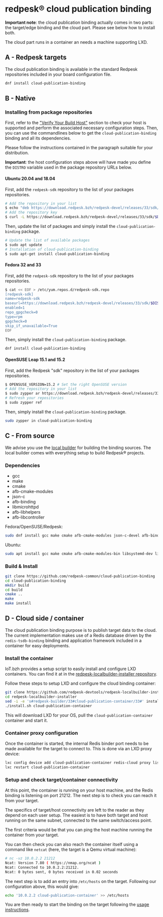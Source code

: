 # redpesk® cloud publication binding

**Important note**: the cloud publication binding actually comes in two parts: the
target/edge binding and the cloud part. Please see below how to install both.

The cloud part runs in a container an needs a machine supporting LXD.

## A - Redpesk targets

The cloud publication binding is available in the standard Redpesk repositories
included in your board configuration file.

```bash
dnf install cloud-publication-binding
```

## B - Native 

### Installing from package repositories

First, refer to the ["Verify Your Build Host"](../../developer-guides/host-configuration/docs/1-Setup-your-build-host.html)
section to check your host is supported and perform the associated necessary
configuration steps. Then, you can use the commandlines below to get the
`cloud-publication-binding` binding and all its dependencies. 

Please follow the instructions contained in the paragraph suitable for your
distribution. 

**Important**: the host configuration steps above will have made you define the
`DISTRO` variable used in the package repository URLs below.

#### Ubuntu 20.04 and 18.04

First, add the `redpesk-sdk` repository to the list of your packages repositories.

```bash
# Add the repository in your list
$ echo "deb https://download.redpesk.bzh/redpesk-devel/releases/33/sdk/$DISTRO/ ./" | sudo tee -a /etc/apt/sources.list
# Add the repository key
$ curl -L https://download.redpesk.bzh/redpesk-devel/releases/33/sdk/$DISTRO/Release.key | sudo apt-key add -
```

Then, update the list of packages and simply install the `cloud-publication-binding` package.

```bash
# Update the list of available packages
$ sudo apt update
# Installation of cloud-publication-binding
$ sudo apt-get install cloud-publication-binding
```

#### Fedora 32 and 33

First, add the `redpesk-sdk` repository to the list of your packages repositories.

```bash
$ cat << EOF > /etc/yum.repos.d/redpesk-sdk.repo
[redpesk-sdk]
name=redpesk-sdk
baseurl=https://download.redpesk.bzh/redpesk-devel/releases/33/sdk/$DISTRO
enabled=1
repo_gpgcheck=0
type=rpm
gpgcheck=0
skip_if_unavailable=True
EOF
```

Then, simply install the `cloud-publication-binding` package.

```bash
dnf install cloud-publication-binding
```

#### OpenSUSE Leap 15.1 and 15.2

First, add the Redpesk "sdk" repository in the list of your packages repositories.

```bash
$ OPENSUSE_VERSION=15.2 # Set the right OpenSUSE version
# Add the repository in your list
$ sudo zypper ar https://download.redpesk.bzh/redpesk-devel/releases/33/sdk/$DISTRO/ redpesk-sdk
# Refresh your repositories
$ sudo zypper ref
```

Then, simply install the `cloud-publication-binding` package.

```bash
sudo zypper in cloud-publication-binding
```

## C - From source

We advise you use the [local builder](../getting_started/local_builder/docs/1_installation.html) for building the binding sources. 
The local builder comes with everything setup to build Redpesk® projects.

### Dependencies

- gcc
- make
- cmake
- afb-cmake-modules
- json-c
- afb-binding
- libmicrohttpd
- afb-libhelpers
- afb-libcontroller

Fedora/OpenSUSE/Redpesk:
```bash
sudo dnf install gcc make cmake afb-cmake-modules json-c-devel afb-binding-devel libmicrohttpd afb-libhelpers-devel afb-libcontroller
```

Ubuntu:
```bash
sudo apt install gcc make cmake afb-cmake-modules-bin libsystemd-dev libjson-c-dev afb-binding-dev libmicrohttpd12 afb-libhelpers-dev afb-libcontroller
```

### Build & Install

```bash
git clone https://github.com/redpesk-common/cloud-publication-binding
cd cloud-publication-binding
mkdir build
cd build
cmake ..
make
make install
```

## D - Cloud side / container

The cloud publication binding purpose is to publish target data to the cloud.
The current implementation makes use of a Redis database driven by the
`redis-tsdb-binding` binding and application framework included in a container
for easy deployments.

### Install the container

IoT.bzh provides a setup script to easily install and configure LXD containers.
You can find it at in the [redpesk-localbuilder-installer repository](https://github.com/redpesk-devtools/redpesk-localbuilder-installer).

Follow these steps to setup LXD and configure the cloud binding container:

```bash
git clone https://github.com/redpesk-devtools/redpesk-localbuilder-installer
cd redpesk-localbuilder-installer
sed -i -e 's#redpesk-builder/33#cloud-publication-container/33#' install.sh
./install.sh cloud-publication-container
```

This will download LXD for your OS, pull the `cloud-publication-container`
container and start it.

### Container proxy configuration

Once the container is started, the internal Redis binder port needs to be made
available for the target to connect to. This is done via an LXD proxy device:

```bash
lxc config device add cloud-publication-container redis-cloud proxy listen=tcp:0.0.0.0:21212 connect=tcp:127.0.0.1:1212
lxc restart cloud-publication-container
```
### Setup and check target/container connectivity

At this point, the container is running on your host machine, and the Redis
binding is listening on port 21212. The next step is to check you can reach it
from your target.

The specifics of target/host connectivity are left to the reader as they depend
on each user setup. The easiest is to have both target and host running on the
same subnet, connected to the same switch/access point.

The first criteria would be that you can ping the host machine running the
container from your target. 

You can then check you can also reach the container
itself using a command like `netcat` (here, the target is a Qemu virtual
machine):

```bash
# nc -vz 10.0.2.2 21212
Ncat: Version 7.80 ( https://nmap.org/ncat )
Ncat: Connected to 10.0.2.2:21212.
Ncat: 0 bytes sent, 0 bytes received in 0.02 seconds
```

The next step is to add an entry into `/etc/hosts` on the target. Following our
configuration above, this would give:

```bash
echo '10.0.2.2 cloud-publication-container' >> /etc/hosts
```

You are then ready to start the binding on the target following the [usage
instructions](4-Usage.html).

